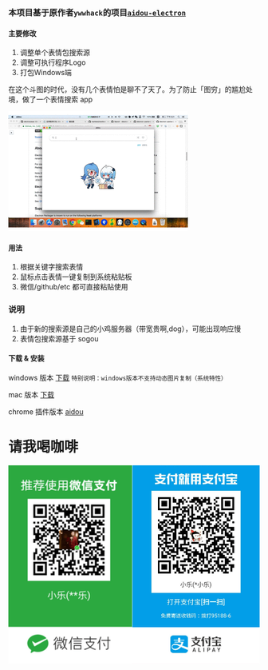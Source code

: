 ### 本项目基于原作者`ywwhack`的项目[`aidou-electron`](https://github.com/ywwhack/aidou-electron)

#### 主要修改
1. 调整单个表情包搜索源
2. 调整可执行程序Logo
3. 打包Windows端

在这个斗图的时代，没有几个表情怕是聊不了天了。为了防止「图穷」的尴尬处境，做了一个表情搜索 app

![](summary.gif)

#### 用法
1. 根据关键字搜索表情
2. 鼠标点击表情一键复制到系统粘贴板
3. 微信/github/etc 都可直接粘贴使用

### 说明
1. 由于新的搜索源是自己的小鸡服务器（带宽贵啊,dog），可能出现响应慢
2. 表情包搜索源基于 sogou

#### 下载 & 安装
windows 版本 [下载](https://github.com/dy7338/doutu/releases)
`特别说明：windows版本不支持动态图片复制（系统特性）`

mac 版本 [下载](https://github.com/dy7338/doutu/releases)

chrome 插件版本 [aidou](https://github.com/kinglisky/aidou)

# **请我喝咖啡**
![](pay.png)
